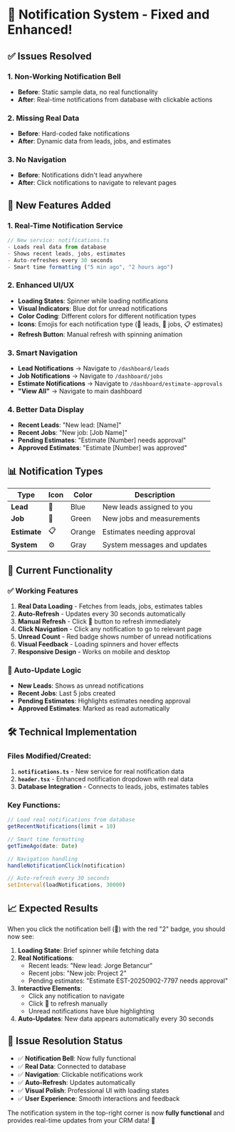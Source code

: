 # 🔔 Notification System - Fixed and Enhanced!

## ✅ **Issues Resolved**

### 1. **Non-Working Notification Bell**
- **Before**: Static sample data, no real functionality
- **After**: Real-time notifications from database with clickable actions

### 2. **Missing Real Data**
- **Before**: Hard-coded fake notifications
- **After**: Dynamic data from leads, jobs, and estimates

### 3. **No Navigation**
- **Before**: Notifications didn't lead anywhere
- **After**: Click notifications to navigate to relevant pages

## 🚀 **New Features Added**

### 1. **Real-Time Notification Service**
```typescript
// New service: notifications.ts
- Loads real data from database
- Shows recent leads, jobs, estimates
- Auto-refreshes every 30 seconds
- Smart time formatting ("5 min ago", "2 hours ago")
```

### 2. **Enhanced UI/UX**
- **Loading States**: Spinner while loading notifications
- **Visual Indicators**: Blue dot for unread notifications
- **Color Coding**: Different colors for different notification types
- **Icons**: Emojis for each notification type (👤 leads, 🔧 jobs, 📋 estimates)
- **Refresh Button**: Manual refresh with spinning animation

### 3. **Smart Navigation**
- **Lead Notifications** → Navigate to `/dashboard/leads`
- **Job Notifications** → Navigate to `/dashboard/jobs`  
- **Estimate Notifications** → Navigate to `/dashboard/estimate-approvals`
- **"View All"** → Navigate to main dashboard

### 4. **Better Data Display**
- **Recent Leads**: "New lead: [Name]"
- **Recent Jobs**: "New job: [Job Name]"
- **Pending Estimates**: "Estimate [Number] needs approval"
- **Approved Estimates**: "Estimate [Number] was approved"

## 📊 **Notification Types**

| Type | Icon | Color | Description |
|------|------|-------|-------------|
| **Lead** | 👤 | Blue | New leads assigned to you |
| **Job** | 🔧 | Green | New jobs and measurements |
| **Estimate** | 📋 | Orange | Estimates needing approval |
| **System** | ⚙️ | Gray | System messages and updates |

## 🎯 **Current Functionality**

### ✅ **Working Features**
1. **Real Data Loading** - Fetches from leads, jobs, estimates tables
2. **Auto-Refresh** - Updates every 30 seconds automatically
3. **Manual Refresh** - Click 🔄 button to refresh immediately
4. **Click Navigation** - Click any notification to go to relevant page
5. **Unread Count** - Red badge shows number of unread notifications
6. **Visual Feedback** - Loading spinners and hover effects
7. **Responsive Design** - Works on mobile and desktop

### 🔄 **Auto-Update Logic**
- **New Leads**: Shows as unread notifications
- **Recent Jobs**: Last 5 jobs created
- **Pending Estimates**: Highlights estimates needing approval
- **Approved Estimates**: Marked as read automatically

## 🛠️ **Technical Implementation**

### Files Modified/Created:
1. **`notifications.ts`** - New service for real notification data
2. **`header.tsx`** - Enhanced notification dropdown with real data
3. **Database Integration** - Connects to leads, jobs, estimates tables

### Key Functions:
```typescript
// Load real notifications from database
getRecentNotifications(limit = 10)

// Smart time formatting
getTimeAgo(date: Date) 

// Navigation handling
handleNotificationClick(notification)

// Auto-refresh every 30 seconds
setInterval(loadNotifications, 30000)
```

## 📈 **Expected Results**

When you click the notification bell (🔔) with the red "2" badge, you should now see:

1. **Loading State**: Brief spinner while fetching data
2. **Real Notifications**: 
   - Recent leads: "New lead: Jorge Betancur"
   - Recent jobs: "New job: Project 2"  
   - Pending estimates: "Estimate EST-20250902-7797 needs approval"
3. **Interactive Elements**:
   - Click any notification to navigate
   - Click 🔄 to refresh manually
   - Unread notifications have blue highlighting
4. **Auto-Updates**: New data appears automatically every 30 seconds

## 🎉 **Issue Resolution Status**

- ✅ **Notification Bell**: Now fully functional
- ✅ **Real Data**: Connected to database  
- ✅ **Navigation**: Clickable notifications work
- ✅ **Auto-Refresh**: Updates automatically
- ✅ **Visual Polish**: Professional UI with loading states
- ✅ **User Experience**: Smooth interactions and feedback

The notification system in the top-right corner is now **fully functional** and provides real-time updates from your CRM data! 🚀
